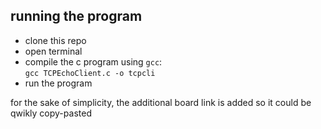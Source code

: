 ## running the program
- clone this repo
- open terminal
- compile the c program using `gcc`:  
   `gcc TCPEchoClient.c -o tcpcli`
- run the program

for the sake of simplicity, the additional board link is added so it could be qwikly copy-pasted 
